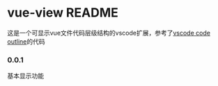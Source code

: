# vue-view README

这是一个可显示vue文件代码层级结构的vscode扩展，参考了[vscode code outline](https://github.com/patrys/vscode-code-outline)的代码

### 0.0.1

基本显示功能